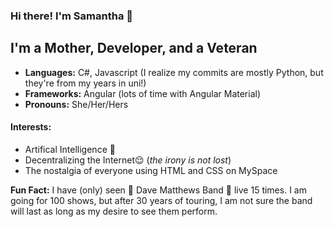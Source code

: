 ### Hi there! I'm Samantha 💖
## I'm a Mother, Developer, and a Veteran

- **Languages:** C#, Javascript (I realize my commits are mostly Python, but they're from my years in uni!)
- **Frameworks:** Angular (lots of time with Angular Material)
- **Pronouns:** She/Her/Hers

 #### Interests:
  - Artifical Intelligence 🤖
  - Decentralizing the Internet😌 (*the irony is not lost*)
  - The nostalgia of everyone using HTML and CSS on MySpace

**Fun Fact:** I have (only) seen 🎺 Dave Matthews Band 🎸 live 15 times. I am going for 100 shows, but after 30 years of touring, I am not sure the band will last as long as my desire to see them perform.
